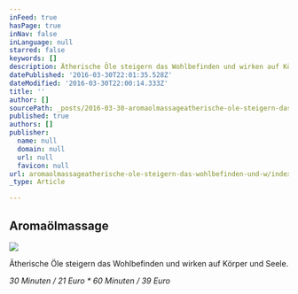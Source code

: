 ```yaml
---
inFeed: true
hasPage: true
inNav: false
inLanguage: null
starred: false
keywords: []
description: Ätherische Öle steigern das Wohlbefinden und wirken auf Körper und Seele.
datePublished: '2016-03-30T22:01:35.528Z'
dateModified: '2016-03-30T22:00:14.333Z'
title: ''
author: []
sourcePath: _posts/2016-03-30-aromaolmassageatherische-ole-steigern-das-wohlbefinden-und-w.md
published: true
authors: []
publisher:
  name: null
  domain: null
  url: null
  favicon: null
url: aromaolmassageatherische-ole-steigern-das-wohlbefinden-und-w/index.html
_type: Article

---
```

## Aromaölmassage
![](https://the-grid-user-content.s3-us-west-2.amazonaws.com/205b8736-26a0-4370-862a-8057dd4fecec.jpg)

Ätherische Öle steigern das Wohlbefinden und wirken auf Körper und Seele.

_30 Minuten / 21 Euro \* 60 Minuten / 39 Euro_